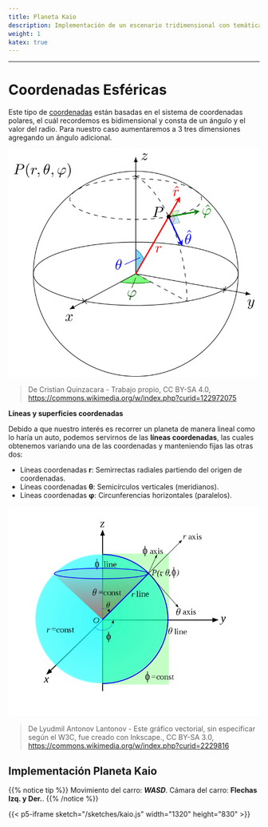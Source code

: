 ```yaml
---
title: Planeta Kaio
description: Implementación de un escenario tridimensional con temática del Planeta Kaio de Dragon Ball. Se usan conceptos de espacios, cámara, perspectiva y texturas.
weight: 1
katex: true
---
```


<!-- {{% notice warning %}}
**Workshop**  
Implement an image processing web app supporting different image kernels and supporting:  
**-** Image histogram visualization.  
**-** Different lightness (coloring brightness) tools.
{{% /notice %}} -->

---

# Coordenadas Esféricas

Este tipo de [coordenadas](https://es.wikipedia.org/wiki/Coordenadas_esf%C3%A9ricas) están basadas en el sistema de coordenadas polares, el cuál recordemos es bidimensional y consta de un ángulo y el valor del radio. Para nuestro caso aumentaremos a 3 tres dimensiones agregando un ángulo adicional.

![Coordenadas](/sketches/coords2.png) 
> De Cristian Quinzacara - Trabajo propio, CC BY-SA 4.0, https://commons.wikimedia.org/w/index.php?curid=122972075

**Líneas y superficies coordenadas** 

Debido a que nuestro interés es recorrer un planeta de manera lineal como lo haría un auto, podemos servirnos de las **líneas coordenadas**, las cuales obtenemos variando una de las coordenadas y manteniendo fijas las otras dos:

* Líneas coordenadas **r**: Semirrectas radiales partiendo del origen de coordenadas.
* Líneas coordenadas **θ**: Semicírculos verticales (meridianos).
* Líneas coordenadas **φ**: Circunferencias horizontales (paralelos).

![Coordenadas](/sketches/coords.png) 
> De Lyudmil Antonov Lantonov - Este gráfico vectorial, sin especificar según el W3C, fue creado con Inkscape., CC BY-SA 3.0, https://commons.wikimedia.org/w/index.php?curid=2229816

<!-- 
![Coordenadas](/sketches/coordsplane.png) 
> De Gonfer, CC BY-SA 3.0, https://commons.wikimedia.org/w/index.php?curid=1716817
-->

<!-- 
$$
\left [ x,y \right ]
\=
(i\cdot 1) + (h\cdot 2) + (g\cdot 3)
$$
-->

## Implementación Planeta Kaio

{{% notice tip %}}
Movimiento del carro: _**WASD**_. Cámara del carro: **Flechas Izq. y Der.**.
{{% /notice %}}

{{< p5-iframe sketch="/sketches/kaio.js" width="1320" height="830" >}}
<!-- {{< p5-iframe sketch="/sketches/kaio.js" width="520" height="530" >}} -->
